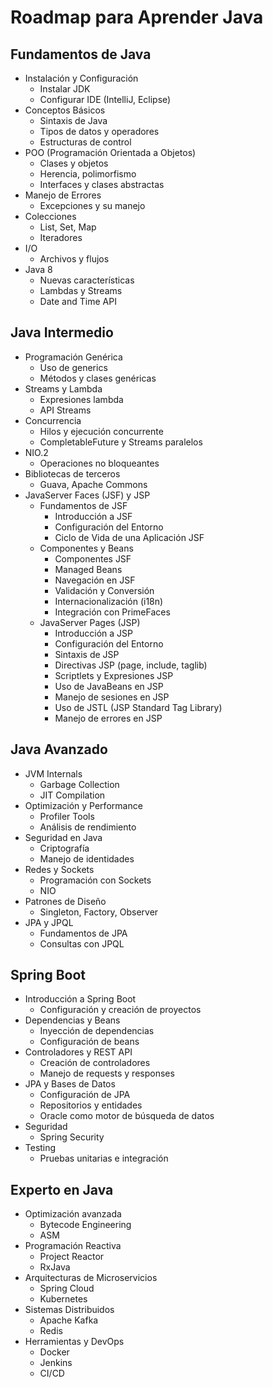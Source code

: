 # Roadmap para Aprender Java

## Fundamentos de Java
- Instalación y Configuración
  - Instalar JDK
  - Configurar IDE (IntelliJ, Eclipse)
- Conceptos Básicos
  - Sintaxis de Java
  - Tipos de datos y operadores
  - Estructuras de control
- POO (Programación Orientada a Objetos)
  - Clases y objetos
  - Herencia, polimorfismo
  - Interfaces y clases abstractas
- Manejo de Errores
  - Excepciones y su manejo
- Colecciones
  - List, Set, Map
  - Iteradores
- I/O
  - Archivos y flujos
- Java 8
  - Nuevas características
  - Lambdas y Streams
  - Date and Time API

## Java Intermedio
- Programación Genérica
  - Uso de generics
  - Métodos y clases genéricas
- Streams y Lambda
  - Expresiones lambda
  - API Streams
- Concurrencia
  - Hilos y ejecución concurrente
  - CompletableFuture y Streams paralelos
- NIO.2
  - Operaciones no bloqueantes
- Bibliotecas de terceros
  - Guava, Apache Commons
- JavaServer Faces (JSF) y JSP
  - Fundamentos de JSF
    - Introducción a JSF
    - Configuración del Entorno
    - Ciclo de Vida de una Aplicación JSF
  - Componentes y Beans
    - Componentes JSF
    - Managed Beans
    - Navegación en JSF
    - Validación y Conversión
    - Internacionalización (i18n)
    - Integración con PrimeFaces
  - JavaServer Pages (JSP)
    - Introducción a JSP
    - Configuración del Entorno
    - Sintaxis de JSP
    - Directivas JSP (page, include, taglib)
    - Scriptlets y Expresiones JSP
    - Uso de JavaBeans en JSP
    - Manejo de sesiones en JSP
    - Uso de JSTL (JSP Standard Tag Library)
    - Manejo de errores en JSP

## Java Avanzado
- JVM Internals
  - Garbage Collection
  - JIT Compilation
- Optimización y Performance
  - Profiler Tools
  - Análisis de rendimiento
- Seguridad en Java
  - Criptografía
  - Manejo de identidades
- Redes y Sockets
  - Programación con Sockets
  - NIO
- Patrones de Diseño
  - Singleton, Factory, Observer
- JPA y JPQL
  - Fundamentos de JPA
  - Consultas con JPQL

## Spring Boot
- Introducción a Spring Boot
  - Configuración y creación de proyectos
- Dependencias y Beans
  - Inyección de dependencias
  - Configuración de beans
- Controladores y REST API
  - Creación de controladores
  - Manejo de requests y responses
- JPA y Bases de Datos
  - Configuración de JPA
  - Repositorios y entidades
  - Oracle como motor de búsqueda de datos
- Seguridad
  - Spring Security
- Testing
  - Pruebas unitarias e integración

## Experto en Java
- Optimización avanzada
  - Bytecode Engineering
  - ASM
- Programación Reactiva
  - Project Reactor
  - RxJava
- Arquitecturas de Microservicios
  - Spring Cloud
  - Kubernetes
- Sistemas Distribuidos
  - Apache Kafka
  - Redis
- Herramientas y DevOps
  - Docker
  - Jenkins
  - CI/CD
